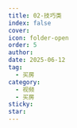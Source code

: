 ```yaml
---
title: 02-技巧类
index: false
cover: 
icon: folder-open
order: 5
author: 
date: 2025-06-12
tag:
  - 买房
category:
  - 视频
  - 买房
sticky: 
star: 
---
```


<Catalog />
